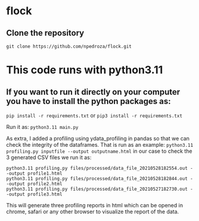 # flock
## Clone the repository

`git clone https://github.com/npedroza/flock.git`

# This code runs with python3.11 
 
## If you want to run it directly on your computer you have to install the python packages as:
`pip install -r requirements.txt`
or 
`pip3 install -r requirements.txt`

Run it as:
`python3.11 main.py`

As extra, I added a profiling using ydata\_profiling in pandas so that we can check the integrity of the dataframes.
That is run as an example:
`python3.11 profiling.py inputfile --output outputname.html`
in our case to check the 3 generated CSV files we run it as:

`python3.11 profiling.py files/processed/data_file_20210528182554.out --output profile1.html`\
`python3.11 profiling.py files/processed/data_file_20210528182844.out --output profile2.html`\
`python3.11 profiling.py files/processed/data_file_20210527182730.out --output profile3.html`

This will generate three profiling reports in html which can be opened in chrome, safari or any other browser to visualize the report of
the data.
